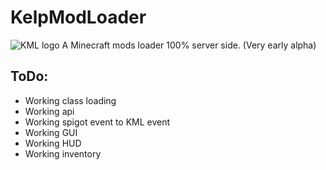 # KelpModLoader
![KML logo](https://github.com/tbvns25565/KelpModLoader/assets/69420062/a1161e00-b453-4394-8b54-d30fd47dd0e0)
A Minecraft mods loader 100% server side. (Very early alpha)

## ToDo:
- Working class loading
- Working api
- Working spigot event to KML event
- Working GUI
- Working HUD
- Working inventory
